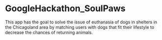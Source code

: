 # GoogleHackathon_SoulPaws
This app has the goal to solve the issue of euthanasia of dogs in shelters in the Chicagoland area by matching users with dogs that fit their lifestyle to decrease the chances of returning animals.
